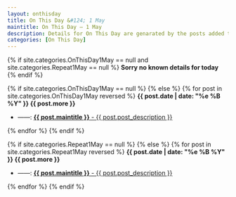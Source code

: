 ```yaml
---
layout: onthisday
title: On This Day &#124; 1 May
maintitle: On This Day — 1 May
description: Details for On This Day are genarated by the posts added to the website so the content is subject to changes/updates over time.
categories: [On This Day]
---
```


{% if site.categories.OnThisDay1May == null and site.categories.Repeat1May == null %}
<strong>Sorry no known details for today</strong>
{% endif %}

{% if site.categories.OnThisDay1May == null %}
{% else %}
{% for post in site.categories.OnThisDay1May reversed %}
<strong>{{ post.date | date: "%e %B %Y" }} {{ post.more }}</strong>
<ul>
<li> ——: <a href="{{ post.url }}"><strong>{{ post.maintitle }}</strong> - {{ post.post_description }}</a></li>
</ul>
{% endfor %}
{% endif %}

{% if site.categories.Repeat1May == null %}
{% else %}
{% for post in site.categories.Repeat1May reversed %}
<strong>{{ post.date | date: "%e %B %Y" }} {{ post.more }}</strong>
<ul>
<li> ——: <a href="{{ post.url }}"><strong>{{ post.maintitle }}</strong> - {{ post.post_description }}</a></li>
</ul>
{% endfor %}
{% endif %}
